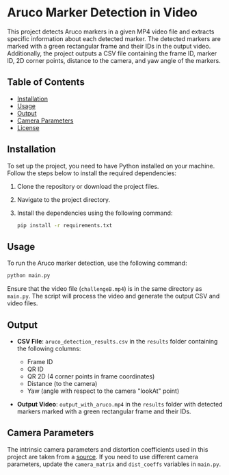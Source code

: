 # Aruco Marker Detection in Video

This project detects Aruco markers in a given MP4 video file and extracts specific information about each detected marker. The detected markers are marked with a green rectangular frame and their IDs in the output video. Additionally, the project outputs a CSV file containing the frame ID, marker ID, 2D corner points, distance to the camera, and yaw angle of the markers.

## Table of Contents

- [Installation](#installation)
- [Usage](#usage)
- [Output](#output)
- [Camera Parameters](#camera-parameters)
- [License](#license)

## Installation

To set up the project, you need to have Python installed on your machine. Follow the steps below to install the required dependencies:

1. Clone the repository or download the project files.
2. Navigate to the project directory.
3. Install the dependencies using the following command:

    ```sh
    pip install -r requirements.txt
    ```

## Usage

To run the Aruco marker detection, use the following command:

```sh
python main.py
```
Ensure that the video file (`challengeB.mp4`) is in the same directory as `main.py`. The script will process the video and generate the output CSV and video files.

## Output

- **CSV File**: `aruco_detection_results.csv` in the `results` folder containing the following columns:
  - Frame ID
  - QR ID
  - QR 2D (4 corner points in frame coordinates)
  - Distance (to the camera)
  - Yaw (angle with respect to the camera "lookAt" point)

- **Output Video**: `output_with_aruco.mp4` in the `results` folder with detected markers marked with a green rectangular frame and their IDs.

## Camera Parameters

The intrinsic camera parameters and distortion coefficients used in this project are taken from a [source](https://tellopilots.com/threads/camera-intrinsic-parameter.2620/). If you need to use different camera parameters, update the `camera_matrix` and `dist_coeffs` variables in `main.py`.

